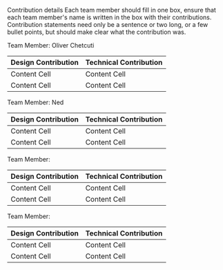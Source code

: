 Contribution details
Each team member should fill in one box, ensure that each team member's name is written in the box with their contributions. Contribution statements need only be a sentence or two long, or a few bullet points, but should make clear what the contribution was.

Team Member: Oliver Chetcuti

|  Design Contribution  |  Technical Contribution  |
|  -------------------  |  ----------------------  |
|     Content Cell      |     Content Cell         |
|     Content Cell      |     Content Cell         |
	

Team Member: Ned

|  Design Contribution  |  Technical Contribution  |
|  -------------------  |  ----------------------  |
|     Content Cell      |     Content Cell         |
|     Content Cell      |     Content Cell         |

	

Team Member:

|  Design Contribution  |  Technical Contribution  |
|  -------------------  |  ----------------------  |
|     Content Cell      |     Content Cell         |
|     Content Cell      |     Content Cell         |

	

Team Member:

|  Design Contribution  |  Technical Contribution  |
|  -------------------  |  ----------------------  |
|     Content Cell      |     Content Cell         |
|     Content Cell      |     Content Cell         |
	
